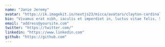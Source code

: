 ```yaml
---
name: "Janie Jeremy"
avatar: "https://ik.imagekit.io/nextjs23/micca/avatars/clayton-cardinalli-ZqmmwcE1DQ8-unsplash.jpg"
bio: "Vivamus erat nibh, iaculis et imperdiet in, luctus vitae felis. Sed tincidunt hendrerit metus, sit amet molestie urna vestibulum sed. Praesent accumsan leo at facilisis elementum."
email: "address@yoursite.com"
twitter: "https://twitter.com/"
linkedin: "https://www.linkedin.com"
github: "https://github.com"
---
```

